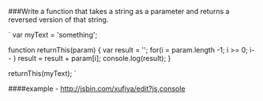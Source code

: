 ###Write a function that takes a string as a parameter and returns a reversed version of that string.

`
var myText = 'something';

function returnThis(param) {
  var result = '';
  for(i = param.length -1;  i >= 0; i-- )
    result = result + param[i];
    console.log(result);
}

returnThis(myText);
`

####example - http://jsbin.com/xufiya/edit?js,console